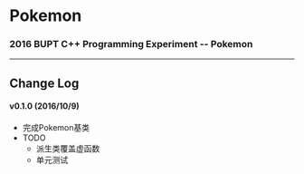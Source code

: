 # Pokemon 

### 2016 BUPT C++ Programming Experiment -- Pokemon

----

## Change  Log

#### v0.1.0 (2016/10/9)

* 完成Pokemon基类
* TODO 
  * 派生类覆盖虚函数 
  * 单元测试